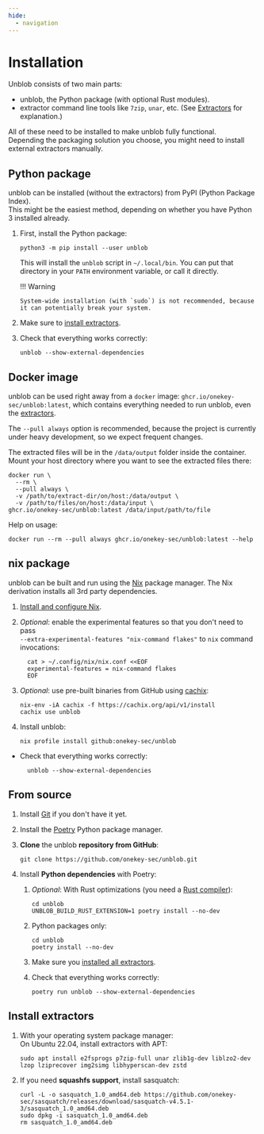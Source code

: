 ```yaml
---
hide:
  - navigation
---
```


# Installation

Unblob consists of two main parts:

- unblob, the Python package (with optional Rust modules).
- extractor command line tools like `7zip`, `unar`, etc. (See [Extractors](./extractors.md) for explanation.)

All of these need to be installed to make unblob fully functional.  
Depending the packaging solution you choose, you might need to
install external extractors manually.

## Python package

unblob can be installed (without the extractors) from PyPI (Python Package Index).  
This might be the easiest method, depending on whether you have Python 3 installed already.

1.  First, install the Python package:

        python3 -m pip install --user unblob

    This will install the `unblob` script in `~/.local/bin`. You can put that
    directory in your `PATH` environment variable, or call it directly.

    !!! Warning

        System-wide installation (with `sudo`) is not recommended, because it can potentially break your system.

2.  Make sure to [install extractors](#install-extractors).

3.  Check that everything works correctly:

        unblob --show-external-dependencies

## Docker image

unblob can be used right away from a `docker` image: `ghcr.io/onekey-sec/unblob:latest`,
which contains everything needed to run unblob, even the [extractors](extractors.md).

The `--pull always` option is recommended, because the project is currently under heavy development, so we expect frequent changes.

The extracted files will be in the `/data/output` folder inside the container. Mount
your host directory where you want to see the extracted files there:

```console
docker run \
  --rm \
  --pull always \
  -v /path/to/extract-dir/on/host:/data/output \
  -v /path/to/files/on/host:/data/input \
ghcr.io/onekey-sec/unblob:latest /data/input/path/to/file
```

Help on usage:

```shell
docker run --rm --pull always ghcr.io/onekey-sec/unblob:latest --help
```

## nix package

unblob can be built and run using the [Nix](https://nixos.org) package manager.
The Nix derivation installs all 3rd party dependencies.

1.  [Install and configure Nix](https://nixos.org/download.html).

1.  _Optional_: enable the experimental features so that you don't need to pass  
    `--extra-experimental-features "nix-command flakes"` to `nix` command invocations:

          cat > ~/.config/nix/nix.conf <<EOF
          experimental-features = nix-command flakes
          EOF

1.  _Optional_: use pre-built binaries from GitHub using [cachix](https://app.cachix.org/cache/unblob):

        nix-env -iA cachix -f https://cachix.org/api/v1/install
        cachix use unblob

1.  Install unblob:

        nix profile install github:onekey-sec/unblob

- Check that everything works correctly:

        unblob --show-external-dependencies

## From source

1.  Install [Git](https://git-scm.com/download/) if you don't have it yet.
2.  Install the [Poetry](https://python-poetry.org/docs/#installation) Python package manager.
3.  **Clone** the unblob **repository from GitHub**:

        git clone https://github.com/onekey-sec/unblob.git

4.  Install **Python dependencies** with Poetry:

    1.  _Optional_: With Rust optimizations
        (you need a [Rust compiler](https://www.rust-lang.org/tools/install)):

            cd unblob
            UNBLOB_BUILD_RUST_EXTENSION=1 poetry install --no-dev

    2.  Python packages only:

            cd unblob
            poetry install --no-dev

    3.  Make sure you [installed all extractors](#install-extractors).

    4.  Check that everything works correctly:

            poetry run unblob --show-external-dependencies

## Install extractors

1.  With your operating system package manager:  
    On Ubuntu 22.04, install extractors with APT:

        sudo apt install e2fsprogs p7zip-full unar zlib1g-dev liblzo2-dev lzop lziprecover img2simg libhyperscan-dev zstd

2.  If you need **squashfs support**, install sasquatch:

        curl -L -o sasquatch_1.0_amd64.deb https://github.com/onekey-sec/sasquatch/releases/download/sasquatch-v4.5.1-3/sasquatch_1.0_amd64.deb
        sudo dpkg -i sasquatch_1.0_amd64.deb
        rm sasquatch_1.0_amd64.deb
